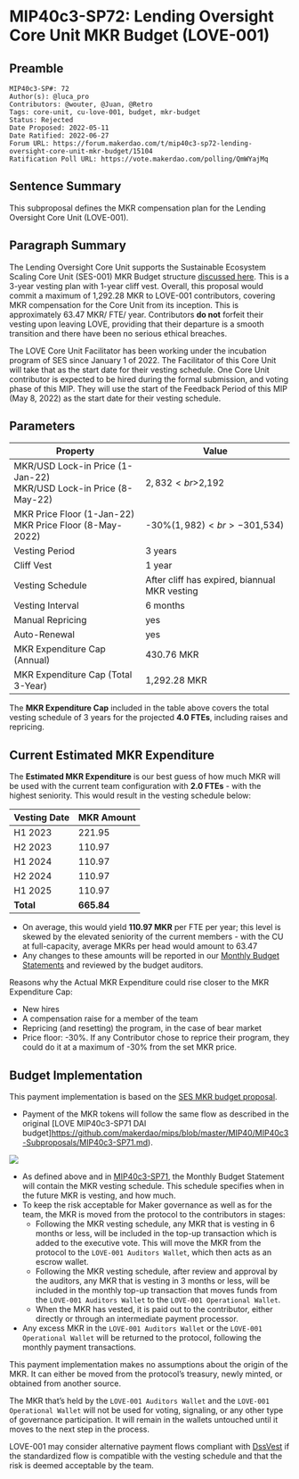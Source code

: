 # MIP40c3-SP72: Lending Oversight Core Unit MKR Budget (LOVE-001)

## Preamble

```
MIP40c3-SP#: 72
Author(s): @luca_pro
Contributors: @wouter, @Juan, @Retro
Tags: core-unit, cu-love-001, budget, mkr-budget
Status: Rejected
Date Proposed: 2022-05-11
Date Ratified: 2022-06-27
Forum URL: https://forum.makerdao.com/t/mip40c3-sp72-lending-oversight-core-unit-mkr-budget/15104
Ratification Poll URL: https://vote.makerdao.com/polling/QmWYajMq
```

## Sentence Summary

This subproposal defines the MKR compensation plan for the Lending Oversight Core Unit (LOVE-001).

## Paragraph Summary

The Lending Oversight Core Unit supports the Sustainable Ecosystem Scaling Core Unit (SES-001) MKR Budget structure [discussed here](https://forum.makerdao.com/t/pre-mip-discussion-an-alternative-mkr-compensation-plan/8000). This is a 3-year vesting plan with 1-year cliff vest. Overall, this proposal would commit a maximum of 1,292.28 MKR to LOVE-001 contributors, covering MKR compensation for the Core Unit from its inception. This is approximately 63.47 MKR/ FTE/ year. Contributors **do not** forfeit their vesting upon leaving LOVE, providing that their departure is a smooth transition and there have been no serious ethical breaches.

The LOVE Core Unit Facilitator has been working under the incubation program of SES since January 1 of 2022. The Facilitator of this Core Unit will take that as the start date for their vesting schedule. One Core Unit contributor is expected to be hired during the formal submission, and voting phase of this MIP. They will use the start of the Feedback Period of this MIP (May 8, 2022) as the start date for their vesting schedule.

## Parameters

|Property|Value|
|--|--|
|MKR/USD Lock-in Price (1-Jan-22)<br>MKR/USD Lock-in Price (8-May-22)|$2,832<br>$2,192|
|MKR Price Floor (1-Jan-22)<br>MKR Price Floor (8-May-2022)|-30%($1,982)<br>-30% ($1,534)|
|Vesting Period|3 years|
|Cliff Vest|1 year|
|Vesting Schedule|After cliff has expired, biannual MKR vesting|
|Vesting Interval|6 months|
|Manual Repricing|yes|
|Auto-Renewal|yes|
|MKR Expenditure Cap (Annual)|430.76 MKR|
|MKR Expenditure Cap (Total 3-Year)|1,292.28 MKR|

The **MKR Expenditure Cap** included in the table above covers the total vesting schedule of 3 years for the projected **4.0 FTEs**, including raises and repricing.

## Current Estimated MKR Expenditure

The **Estimated MKR Expenditure** is our best guess of how much MKR will be used with the current team configuration with **2.0 FTEs** - with the highest seniority. This would result in the vesting schedule below:

|Vesting Date|MKR Amount|
|--|--|
|H1 2023|221.95|
|H2 2023|110.97|
|H1 2024|110.97|
|H2 2024|110.97|
|H1 2025|110.97|
|**Total**|**665.84**|

- On average, this would yield **110.97 MKR** per FTE per year; this level is skewed by the elevated seniority of the current members - with the CU at full-capacity, average MKRs per head would amount to 63.47
- Any changes to these amounts will be reported in our [Monthly Budget Statements](https://github.com/MakerDAO-LOVE-001/transparency-reporting) and reviewed by the budget auditors.

Reasons why the Actual MKR Expenditure could rise closer to the MKR Expenditure Cap:

- New hires
- A compensation raise for a member of the team
- Repricing (and resetting) the program, in the case of bear market
- Price floor: -30%. If any Contributor chose to reprice their program, they could do it at a maximum of -30% from the set MKR price.

## Budget Implementation

This payment implementation is based on the [SES MKR budget proposal](https://github.com/makerdao/mips/blob/master/MIP40/MIP40c3-Subproposals/MIP40c3-SP17.md).

- Payment of the MKR tokens will follow the same flow as described in the original [LOVE MIP40c3-SP71 DAI budget]https://github.com/makerdao/mips/blob/master/MIP40/MIP40c3-Subproposals/MIP40c3-SP71.md).

![](https://github.com/makerdao/mips/blob/master/MIP40/MIP40c3-Subproposals/supporting_materials/MIP40c3-SP72/diagram.png)

- As defined above and in [MIP40c3-SP71](https://github.com/makerdao/mips/blob/master/MIP40/MIP40c3-Subproposals/MIP40c3-SP71.md), the Monthly Budget Statement will contain the MKR vesting schedule. This schedule specifies when in the future MKR is vesting, and how much.
- To keep the risk acceptable for Maker governance as well as for the team, the MKR is moved from the protocol to the contributors in stages:
  - Following the MKR vesting schedule, any MKR that is vesting in 6 months or less, will be included in the top-up transaction which is added to the executive vote. This will move the MKR from the protocol to the `LOVE-001 Auditors Wallet`, which then acts as an escrow wallet.
  - Following the MKR vesting schedule, after review and approval by the auditors, any MKR that is vesting in 3 months or less, will be included in the monthly top-up transaction that moves funds from the `LOVE-001 Auditors Wallet` to the `LOVE-001 Operational Wallet`.
  - When the MKR has vested, it is paid out to the contributor, either directly or through an intermediate payment processor.
- Any excess MKR in the `LOVE-001 Auditors Wallet` or the `LOVE-001 Operational Wallet` will be returned to the protocol, following the monthly payment transactions.

This payment implementation makes no assumptions about the origin of the MKR. It can either be moved from the protocol’s treasury, newly minted, or obtained from another source.

The MKR that’s held by the `LOVE-001 Auditors Wallet` and the `LOVE-001 Operational Wallet` will not be used for voting, signaling, or any other type of governance participation. It will remain in the wallets untouched until it moves to the next step in the process.

LOVE-001 may consider alternative payment flows compliant with [DssVest](https://github.com/makerdao/mips/blob/master/MIP54/MIP54.md) if the standardized flow is compatible with the vesting schedule and that the risk is deemed acceptable by the team.
